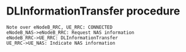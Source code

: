 # DLInformationTransfer procedure

```sequence
Note over eNodeB_RRC, UE_RRC: CONNECTED
eNodeB_NAS->eNodeB_RRC: Request NAS information
eNodeB_RRC->UE_RRC: DLInformationTransfer
UE_RRC->UE_NAS: Indicate NAS information
```

